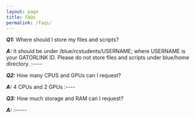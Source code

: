 ```yaml
---
layout: page
title: FAQs
permalink: /faqs/
---
```



_**Q1:**_ Where should I store my files and scripts?

_**A:**_ It should be under /blue/rcstudents/USERNAME; where USERNAME is your GATORLINK ID. Please do not store files and scripts under blue/home directory.
:----

_**Q2:**_ How many CPUS and GPUs can I request?

_**A:**_ 4 CPUs and 2 GPUs
:----

_**Q3:**_ How much storage and RAM can I request?

_**A:**_ 
:-----
